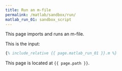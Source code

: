 ```yaml
---
title: Run an m-file
permalink: /matlab/sandbox/run/
matlab_run_01: sandbox_script
---
```


This page imports and runs an m-file.


This is the input:
```matlab
{% include_relative {{ page.matlab_run_01 }}.m %}
```

This page is located at `{{ page.path }}`.
